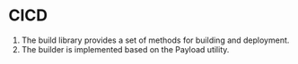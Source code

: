 # CICD

1. The build library provides a set of methods for building and deployment.
0. The builder is implemented based on the Payload utility.
